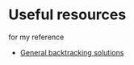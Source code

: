 # Useful resources
for my reference

- [General backtracking solutions](https://leetcode.com/problems/combination-sum/discuss/429538/General-Backtracking-questions-solutions-in-Python-for-reference-%3A)
